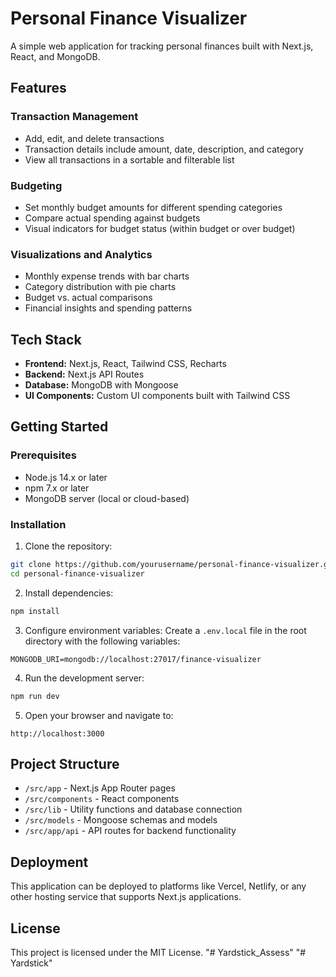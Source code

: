 # Personal Finance Visualizer

A simple web application for tracking personal finances built with Next.js, React, and MongoDB.

## Features

### Transaction Management

- Add, edit, and delete transactions
- Transaction details include amount, date, description, and category
- View all transactions in a sortable and filterable list

### Budgeting

- Set monthly budget amounts for different spending categories
- Compare actual spending against budgets
- Visual indicators for budget status (within budget or over budget)

### Visualizations and Analytics

- Monthly expense trends with bar charts
- Category distribution with pie charts
- Budget vs. actual comparisons
- Financial insights and spending patterns

## Tech Stack

- **Frontend:** Next.js, React, Tailwind CSS, Recharts
- **Backend:** Next.js API Routes
- **Database:** MongoDB with Mongoose
- **UI Components:** Custom UI components built with Tailwind CSS

## Getting Started

### Prerequisites

- Node.js 14.x or later
- npm 7.x or later
- MongoDB server (local or cloud-based)

### Installation

1. Clone the repository:

```bash
git clone https://github.com/yourusername/personal-finance-visualizer.git
cd personal-finance-visualizer
```

2. Install dependencies:

```bash
npm install
```

3. Configure environment variables:
   Create a `.env.local` file in the root directory with the following variables:

```
MONGODB_URI=mongodb://localhost:27017/finance-visualizer
```

4. Run the development server:

```bash
npm run dev
```

5. Open your browser and navigate to:

```
http://localhost:3000
```

## Project Structure

- `/src/app` - Next.js App Router pages
- `/src/components` - React components
- `/src/lib` - Utility functions and database connection
- `/src/models` - Mongoose schemas and models
- `/src/app/api` - API routes for backend functionality

## Deployment

This application can be deployed to platforms like Vercel, Netlify, or any other hosting service that supports Next.js applications.

## License

This project is licensed under the MIT License.
"# Yardstick_Assess" 
"# Yardstick" 
